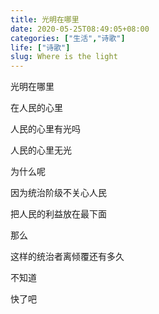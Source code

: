 ```yaml
---
title: 光明在哪里
date: 2020-05-25T08:49:05+08:00
categories: ["生活","诗歌"]
life: ["诗歌"]
slug: Where is the light
---
```


光明在哪里

在人民的心里

人民的心里有光吗

人民的心里无光

为什么呢

因为统治阶级不关心人民

把人民的利益放在最下面

那么

这样的统治者离倾覆还有多久

不知道

快了吧
